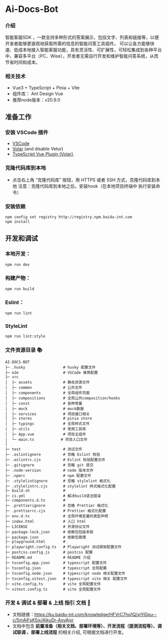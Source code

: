 # Ai-Docs-Bot

### 介绍
智能客服SDK ，一款支持多种形式的答案展示，包括文字、列表和链接等，以便开发者能够更直观地获取所需的信息的智能问答工具插件。
可以让各方能够快速、低成本地接入智能客服功能，具有灵活性、可扩展性，可轻松集成到各种平台中，兼容多平台（PC、Wise），开发者无需自行开发和维护智能问答系统，从而节省时间和成本。

### 相关技术

- Vue3 + TypeScript + Pinia + Vite 
- 组件库： Ant Design Vue 
- 推荐node版本：v20.9.0

## 准备工作

### 安装 VSCode 插件
+ [VSCode](https://code.visualstudio.com/) 
+ [Volar](https://marketplace.visualstudio.com/items?itemName=Vue.volar) (and disable Vetur)
+ [TypeScript Vue Plugin (Volar)](https://marketplace.visualstudio.com/items?itemName=Vue.vscode-typescript-vue-plugin).

### 克隆代码库到本地
- 点击右上角 “克隆代码库” 按钮，用 HTTPS 或者 SSH 方式，克隆代码库到本地
  注意：克隆代码库到本地之后，安装hook（在本地项目终端中 执行安装命令）

### 安装依赖

```sh
npm config set registry http://registry.npm.baidu-int.com
npm install
```

## 开发和调试

### 本地开发：

```sh
npm run dev
```

### 构建产物：

```sh
npm run build
```

### Eslint：

```sh
npm run lint
```

### StyleLint
```sh
npm run lint:style
```

### 文件资源目录 📚

```text
AI-DOCS-BOT
├─ .husky                 # husky 配置文件
├─ e2e                    # VSCode 推荐配置
├─ src
│  ├─ assets              # 静态资源文件
│  ├─ common              # 公共文件
│  ├─ components          # 全局组件页面
│  ├─ compositions        # 全局公共composition/hooks
│  ├─ const               # 各种常量
│  ├─ mock                # mock数据
│  ├─ services            # 项目接口相关
│  ├─ stores              # pinia store
│  ├─ typings             # 全局样式文件
│  ├─ utils               # 常用工具库
│  ├─ App.vue             # 项目主组件
│  └─ main.ts            # 项目入口文件
│  
├─ test                   # 测试文件
├─ .eslintignore          # 忽略 Eslint 校验
├─ .eslintrc.cjs          # Eslint 校验配置文件
├─ .gitignore             # 忽略 git 提交
├─ .node-version          # node 版本文件
├─ .npmrc                 # npm 配置文件
├─ .stylelintignore       # 忽略 stylelint 格式化
├─ .stylelintrc.cjs       # stylelint 样式格式化配置
├─ build.sh               # 
├─ ci.yml                 # 解决build语法错误
├─ components.d.ts        # 
├─ .prettierignore        # 忽略 Prettier 格式化
├─ .prettierrc.cjs        # Prettier 格式化配置
├─ env.d.ts               # 全局环境变量的类型声明
├─ index.html             # 入口 html
├─ LICENSE                # 开源协议文件
├─ package-lock.json      # 依赖包包版本锁
├─ package.json           # 依赖包管理
├─ playground.html        # 
├─ playwright.config.ts   # Playwright 测试框架配置文件
├─ postcss.config.js      # postcss 配置
├─ README.md              # README 介绍
├─ tsconfig.app.json      # typescript 配置文件
├─ tsconfig.json          # typescript 全局配置
├─ tsconfig.node.json     # typescript node 相关配置文件
├─ tsconfig.vitest.json   # typescript vite 相关 配置文件
├─ vite.config.ts         # vite 全局配置文件
└─ vitest.config.ts       # vite 全局配置文件

```

### 开发 & 调试 & 部署 & 上线 指引 文档 👀

- 文档链接：https://ku.baidu-int.com/knowledge/HFVrC7hq1Q/xjYiDpu--c/5mAiFsK5ix/AlkuDr-AovAjxr
- 文档中包含 **前置准备（相关文档、部署环境等）、开发流程（提测流程等）、调试联调 、部署上线流程** 的相关介绍, 可根据文档进行开发。 
